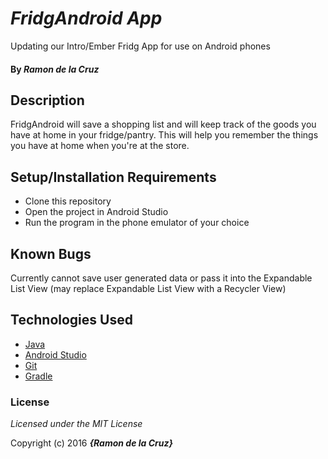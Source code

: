 # _FridgAndroid App_
Updating our Intro/Ember Fridg App for use on Android phones

#### By _**Ramon de la Cruz**_

## Description

FridgAndroid will save a shopping list and will keep track of the goods you have at home in your fridge/pantry. This will help you remember the things you have at home when you're at the store. 

## Setup/Installation Requirements

* Clone this repository
* Open the project in Android Studio
* Run the program in the phone emulator of your choice


## Known Bugs

Currently cannot save user generated data or pass it into the Expandable List View (may replace Expandable List View with a Recycler View)

## Technologies Used

* [Java](https://java.com/en/download/)
* [Android Studio](http://developer.android.com/index.html)
* [Git](https://git-scm.com/)
* [Gradle](http://gradle.org/)

### License

*Licensed under the MIT License*

Copyright (c) 2016 **_{Ramon de la Cruz}_**
